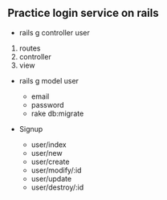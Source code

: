 ## Practice login service on rails

- rails g controller user
1. routes
2. controller
3. view

- rails g model user
  - email
  - password
  - rake db:migrate
  
- Signup
  - user/index
  - user/new
  - user/create
  - user/modify/:id
  - user/update
  - user/destroy/:id